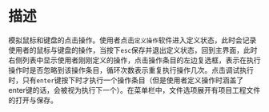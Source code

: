 # 描述


模拟鼠标和键盘的点击操作。使用者点击`定义操作`软件进入定义状态，此时会记录使用者的鼠标与键盘的操作，当按下`esc`保存并退出定义状态，回到主界面，此时右侧列表中显示使用者刚刚定义的操作，点击操作条目的左边复选框，表示在执行操作时是否忽略到该操作条目，循环次数表示重复执行操作几次。点击调试执行时，只有`enter`键按下时才执行一个操作条目（但是使用者定义操作时涵盖了enter键的话，会被视为执行下一个）。在菜单栏中，文件选项展开有项目工程文件的打开与保存。
